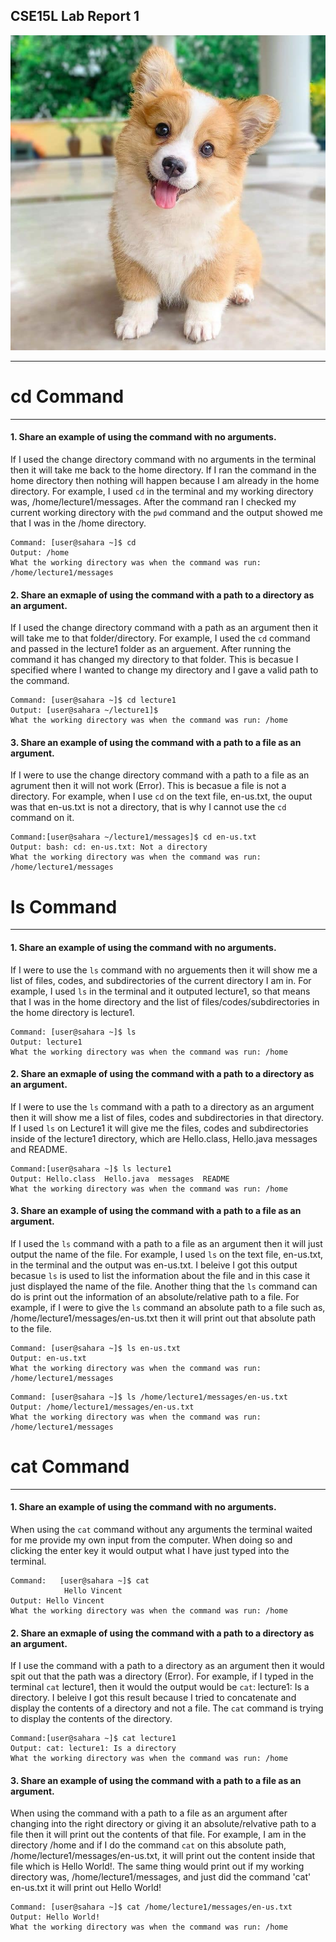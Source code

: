 ## CSE15L Lab Report 1

![Image](corgi.jpg)

---

# **cd Command**
---

#### **1.** Share an example of using the command with no arguments.
   
If I used the change directory command with no arguments in the terminal then it will take me back to the home directory. If I ran the command in the home directory then nothing will happen because I am already in the home directory. For example, I used `cd` in the terminal and my working directory was, /home/lecture1/messages. After the command ran I checked my current working directory with the `pwd` command and the output showed me that I was in the /home directory.

```
Command: [user@sahara ~]$ cd 
Output: /home
What the working directory was when the command was run: /home/lecture1/messages
```
<!---->

#### **2.** Share an exmaple of using the command with a path to a directory as an argument.

If I used the change directory command with a path as an argument then it will take me to that folder/directory. For example, I used the `cd` command and passed in the lecture1 folder as an arguement. After running the command it has changed my directory to that folder. This is becasue I specified where I wanted to change my directory and I gave a valid path to the command.

```
Command: [user@sahara ~]$ cd lecture1
Output: [user@sahara ~/lecture1]$
What the working directory was when the command was run: /home
```

#### **3.** Share an example of using the command with a path to a file as an argument.

If I were to use the change directory command with a path to a file as an agrument then it will not work (Error). This is becasue a file is not a directory. For example, when I use `cd` on the text file, en-us.txt, the ouput was that en-us.txt is not a directory, that is why I cannot use the `cd` command on it.

```
Command:[user@sahara ~/lecture1/messages]$ cd en-us.txt
Output: bash: cd: en-us.txt: Not a directory
What the working directory was when the command was run: /home/lecture1/messages
```




# **ls Command**
---
#### **1.** Share an example of using the command with no arguments.

If I were to use the `ls` command with no arguements then it will show me a list of files, codes, and subdirectories of the current directory I am in. For example, I used `ls` in the terminal and it outputed lecture1, so that means that I was in the home directory and the list of files/codes/subdirectories in the home directory is lecture1.

```
Command: [user@sahara ~]$ ls
Output: lecture1
What the working directory was when the command was run: /home
```

#### **2.** Share an exmaple of using the command with a path to a directory as an argument.

If I were to use the `ls` command with a path to a directory as an argument then it will show me a list of files, codes and subdirectories in that directory. If I used `ls` on Lecture1 it will give me the files, codes and subdirectories inside of the lecture1 directory, which are Hello.class, Hello.java messages and README.

```
Command:[user@sahara ~]$ ls lecture1
Output: Hello.class  Hello.java  messages  README
What the working directory was when the command was run: /home
```

#### **3.** Share an example of using the command with a path to a file as an argument.

If I used the `ls` command with a path to a file as an argument then it will just output the name of the file. For example, I used `ls` on the text file, en-us.txt, in the terminal and the output was en-us.txt. I beleive I got this output becasue `ls` is used to list the information about the file and in this case it just displayed the name of the file. Another thing that the `ls` command can do is print out the information of an absolute/relative path to a file. For example, if I were to give the `ls` command an absolute path to a file such as, /home/lecture1/messages/en-us.txt then it will print out that absolute path to the file. 

```
Command: [user@sahara ~]$ ls en-us.txt
Output: en-us.txt
What the working directory was when the command was run: /home/lecture1/messages
```
```
Command: [user@sahara ~]$ ls /home/lecture1/messages/en-us.txt
Output: /home/lecture1/messages/en-us.txt
What the working directory was when the command was run: /home/lecture1/messages
```



# **cat Command**
---
#### **1.** Share an example of using the command with no arguments.

When using the `cat` command without any arguments the terminal waited for me provide my own input from the computer. When doing so and clicking the enter key it would output what I have just typed into the terminal.

```
Command:   [user@sahara ~]$ cat
            Hello Vincent
Output: Hello Vincent
What the working directory was when the command was run: /home
```

#### **2.** Share an exmaple of using the command with a path to a directory as an argument.

If I use the command with a path to a directory as an argument then it would spit out that the path was a directory (Error). For example, if I typed in the terminal `cat` lecture1, then it would the output would be `cat`: lecture1: Is a directory. I beleive I got this result because I tried to concatenate and display the contents of a directory and not a file. The `cat` command is trying to display the contents of the directory. 

```
Command:[user@sahara ~]$ cat lecture1
Output: cat: lecture1: Is a directory
What the working directory was when the command was run: /home
```

#### **3.** Share an example of using the command with a path to a file as an argument.

When using the command with a path to a file as an argument after changing into the right directory or giving it an absolute/relvative path to a file then it will print out the contents of that file. For example, I am in the directory /home and if I do the command `cat` on this absolute path, /home/lecture1/messages/en-us.txt, it will print out the content inside that file which is Hello World!. The same thing would print out if my working directory was, /home/lecture1/messages, and just did the command 'cat' en-us.txt it will print out Hello World!

```
Command: [user@sahara ~]$ cat /home/lecture1/messages/en-us.txt
Output: Hello World!
What the working directory was when the command was run: /home
```



